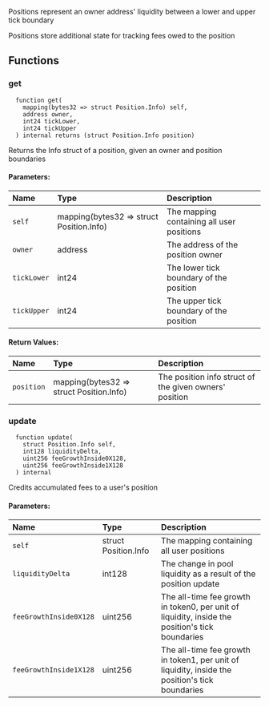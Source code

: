 Positions represent an owner address' liquidity between a lower and upper tick boundary

Positions store additional state for tracking fees owed to the position

## Functions
### get
```solidity
  function get(
    mapping(bytes32 => struct Position.Info) self,
    address owner,
    int24 tickLower,
    int24 tickUpper
  ) internal returns (struct Position.Info position)
```
Returns the Info struct of a position, given an owner and position boundaries


#### Parameters:
| Name | Type | Description                                                          |
| :--- | :--- | :------------------------------------------------------------------- |
|`self` | mapping(bytes32 => struct Position.Info) | The mapping containing all user positions
|`owner` | address | The address of the position owner
|`tickLower` | int24 | The lower tick boundary of the position
|`tickUpper` | int24 | The upper tick boundary of the position

#### Return Values:
| Name                           | Type          | Description                                                                  |
| :----------------------------- | :------------ | :--------------------------------------------------------------------------- |
|`position`| mapping(bytes32 => struct Position.Info) | The position info struct of the given owners' position
### update
```solidity
  function update(
    struct Position.Info self,
    int128 liquidityDelta,
    uint256 feeGrowthInside0X128,
    uint256 feeGrowthInside1X128
  ) internal
```
Credits accumulated fees to a user's position


#### Parameters:
| Name | Type | Description                                                          |
| :--- | :--- | :------------------------------------------------------------------- |
|`self` | struct Position.Info | The mapping containing all user positions
|`liquidityDelta` | int128 | The change in pool liquidity as a result of the position update
|`feeGrowthInside0X128` | uint256 | The all-time fee growth in token0, per unit of liquidity, inside the position's tick boundaries
|`feeGrowthInside1X128` | uint256 | The all-time fee growth in token1, per unit of liquidity, inside the position's tick boundaries


